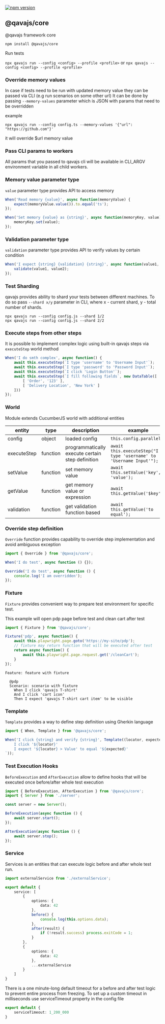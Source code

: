 [![npm version](https://badge.fury.io/js/@qavajs%2Fcore.svg)](https://badge.fury.io/js/@qavajs%2Fcore)

## @qavajs/core

@qavajs framework core
          
`npm install @qavajs/core`

Run tests

`npx qavajs run --config <config> --profile <profile>`
or
`npx qavajs --config <config> --profile <profile>`

### Override memory values
In case if tests need to be run with updated memory value they can be passed via CLI (e.g run scenarios on some other url)
It can be done by passing `--memory-values` parameter which is JSON with params that need to be overridden

example

```npx qavajs run --config config.ts --memory-values '{"url": "https://github.com"}'``` 

it will override $url memory value

### Pass CLI params to workers
All params that you passed to qavajs cli will be available in CLI_ARGV environment variable in all child workers.

### Memory value parameter type
`value` parameter type provides API to access memory

```javascript
When('Read memory {value}', async function(memoryValue) {
    expect(memoryValue.value()).to.equal('ts');
});

When('Set memory {value} as {string}', async function(memoryKey, value) {
    memoryKey.set(value);
});
```

### Validation parameter type
`validation` parameter type provides API to verify values by certain condition

```javascript
When('I expect {string} {validation} {string}', async function(value1, validate, value2) {
    validate(value1, value2);
});
```

### Test Sharding
qavajs provides ability to shard your tests between different machines. To do so pass `--shard x/y` parameter in CLI,
where x - current shard, y - total number of shards.

```
npx qavajs run --config config.js --shard 1/2
npx qavajs run --config config.js --shard 2/2
```

### Execute steps from other steps
It is possible to implement complex logic using built-in qavajs steps via `executeStep` world method
```javascript
When('I do smth complex', async function() {
    await this.executeStep(`I type 'username' to 'Username Input'`);
    await this.executeStep(`I type 'password' to 'Password Input'`);
    await this.executeStep(`I click 'Login Button'`);
    await this.executeStep(`I fill following fields`, new DataTable([
        [ 'Order', '123' ],
        [ 'Delivery Location', 'New York' ]
    ]))
});
```

### World
Module extends CucumberJS world with additional entities  
 
| entity      | type     | description                                      | example                                                            |
|-------------|----------|--------------------------------------------------|--------------------------------------------------------------------|
| config      | object   | loaded config                                    | `this.config.parallel`                                             |
| executeStep | function | programmatically execute certain step definition | `await this.executeStep("I type 'username' to 'Username Input'");` |
| setValue    | function | set memory value                                 | `await this.setValue('key', 'value');`                             |
| getValue    | function | get memory value or expression                   | `await this.getValue('$key');`                                     |
| validation  | function | get validation function based                    | `await this.getValue('to equal');`                                 |

### Override step definition
`Override` function provides capability to override step implementation and avoid ambiguous exception

```typescript
import { Override } from '@qavajs/core';

When('I do test', async function () {});

Override('I do test', async function () {
    console.log('I am overridden');
});
```

### Fixture
`Fixture` provides convenient way to prepare test environment for specific test.

This example will open pdp page before test and clean cart after test
```typescript
import { Fixture } from '@qavajs/core';

Fixture('pdp', async function() {
    await this.playwright.page.goto('https://my-site/pdp');
    // fixture may return function that will be executed after test
    return async function() {
        await this.playwright.page.request.get('/cleanCart');
    }
});
```

```gherkin
Feature: feature with fixture

  @pdp
  Scenario: scenario with fixture
    When I click 'qavajs T-shirt'
    And I click 'cart icon'
    Then I expect 'qavajs T-shirt cart item' to be visible
```

### Template
`Template` provides a way to define step definition using Gherkin language

```typescript
import { When, Template } from '@qavajs/core';

When('I click {string} and verify {string}', Template((locator, expected) => `
    I click '${locator}'
    I expect '${locator} > Value' to equal '${expected}'
`));
```

### Test Execution Hooks
`BeforeExecution` and `AfterExecution` allow to define hooks that will be executed 
once before/after whole test execution

```typescript
import { BeforeExecution, AfterExecution } from '@qavajs/core';
import { Server } from './server';

const server = new Server();

BeforeExecution(async function () {
    await server.start();
});

AfterExecution(async function () {
    await server.stop();
});
```

### Service
Services is an entities that can execute logic before and after whole test run.

```typescript
import externalService from './externalService';

export default {
    service: [
        {
            options: {
                data: 42
            },
            before() {
                console.log(this.options.data);
            },
            after(result) {
                if (!result.success) process.exitCode = 1;
            }
        },
        {
            options: {
                data: 42
            },
            ...externalService
        }
    ]
}
```
There is a one minute-long default timeout for a before and after test logic to prevent entire process from freezing.
To set up a custom timeout in milliseconds use serviceTimeout property in the config file
```typescript
export default {
    serviceTimeout: 1_200_000
}
```